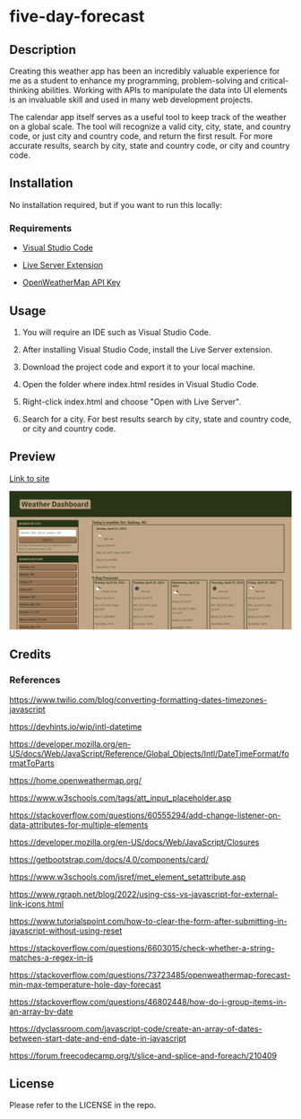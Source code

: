 # five-day-forecast

## Description

Creating this weather app has been an incredibly valuable experience for me as a student to enhance my programming, problem-solving and critical-thinking abilities. Working with APIs to manipulate the data into UI elements is an invaluable skill and used in many web development projects.

The calendar app itself serves as a useful tool to keep track of the weather on a global scale. The tool will recognize a valid city, city, state, and country code, or just city and country code, and return the first result. For more accurate results, search by city, state and country code, or city and country code.

## Installation

No installation required, but if you want to run this locally:

### Requirements

- [Visual Studio Code](https://code.visualstudio.com/download)

- [Live Server Extension](https://marketplace.visualstudio.com/items?itemName=ritwickdey.LiveServer)

- [OpenWeatherMap API Key](https://openweathermap.org/)

## Usage

1. You will require an IDE such as Visual Studio Code. 

2. After installing Visual Studio Code, install the Live Server extension.

3. Download the project code and export it to your local machine.

4. Open the folder where index.html resides in Visual Studio Code.

5. Right-click index.html and choose "Open with Live Server".

6. Search for a city. For best results search by city, state and country code, or city and country code.

## Preview

[Link to site](https://justjenb.github.io/five-day-forecast/)

![Screenshot of coding quiz challenge](./assets/images/forecast.png)

## Credits

### References

https://www.twilio.com/blog/converting-formatting-dates-timezones-javascript

https://devhints.io/wip/intl-datetime

https://developer.mozilla.org/en-US/docs/Web/JavaScript/Reference/Global_Objects/Intl/DateTimeFormat/formatToParts

https://home.openweathermap.org/

https://www.w3schools.com/tags/att_input_placeholder.asp

https://stackoverflow.com/questions/60555294/add-change-listener-on-data-attributes-for-multiple-elements

https://developer.mozilla.org/en-US/docs/Web/JavaScript/Closures

https://getbootstrap.com/docs/4.0/components/card/

https://www.w3schools.com/jsref/met_element_setattribute.asp

https://www.rgraph.net/blog/2022/using-css-vs-javascript-for-external-link-icons.html

https://www.tutorialspoint.com/how-to-clear-the-form-after-submitting-in-javascript-without-using-reset

https://stackoverflow.com/questions/6603015/check-whether-a-string-matches-a-regex-in-js

https://stackoverflow.com/questions/73723485/openweathermap-forecast-min-max-temperature-hole-day-forecast

https://stackoverflow.com/questions/46802448/how-do-i-group-items-in-an-array-by-date

https://dyclassroom.com/javascript-code/create-an-array-of-dates-between-start-date-and-end-date-in-javascript

https://forum.freecodecamp.org/t/slice-and-splice-and-foreach/210409

## License

Please refer to the LICENSE in the repo.

